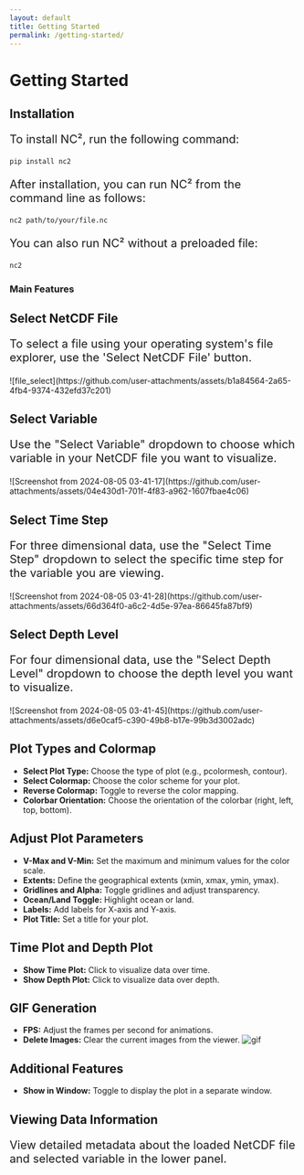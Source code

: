```yaml
---
layout: default
title: Getting Started
permalink: /getting-started/
---
```

# Getting Started

## Installation

<p style="font-size: 20px;">
To install NC², run the following command:
</p>

```sh
pip install nc2
```

<p style="font-size: 20px;">
After installation, you can run NC² from the command line as follows:
</p>

```sh
nc2 path/to/your/file.nc
```

<p style="font-size: 20px;">
You can also run NC² without a preloaded file:
</p>

```sh
nc2
```

### Main Features

## Select NetCDF File
<p style="font-size: 20px;">
To select a file using your operating system's file explorer, use the 'Select NetCDF File' button.
</p>
![file_select](https://github.com/user-attachments/assets/b1a84564-2a65-4fb4-9374-432efd37c201)

## Select Variable
<p style="font-size: 20px;">
Use the "Select Variable" dropdown to choose which variable in your NetCDF file you want to visualize.
</p>
![Screenshot from 2024-08-05 03-41-17](https://github.com/user-attachments/assets/04e430d1-701f-4f83-a962-1607fbae4c06)

## Select Time Step
<p style="font-size: 20px;">
For three dimensional data, use the "Select Time Step" dropdown to select the specific time step for the variable you are viewing.
</p>
![Screenshot from 2024-08-05 03-41-28](https://github.com/user-attachments/assets/66d364f0-a6c2-4d5e-97ea-86645fa87bf9)

## Select Depth Level
<p style="font-size: 20px;">
For four dimensional data, use the "Select Depth Level" dropdown to choose the depth level you want to visualize.
</p>
![Screenshot from 2024-08-05 03-41-45](https://github.com/user-attachments/assets/d6e0caf5-c390-49b8-b17e-99b3d3002adc)

## Plot Types and Colormap
- **Select Plot Type:** Choose the type of plot (e.g., pcolormesh, contour).
- **Select Colormap:** Choose the color scheme for your plot.
- **Reverse Colormap:** Toggle to reverse the color mapping.
- **Colorbar Orientation:** Choose the orientation of the colorbar (right, left, top, bottom).
<!-- Screenshot needed: Show the plot type and colormap selection options -->
## Adjust Plot Parameters
- **V-Max and V-Min:** Set the maximum and minimum values for the color scale.
- **Extents:** Define the geographical extents (xmin, xmax, ymin, ymax).
- **Gridlines and Alpha:** Toggle gridlines and adjust transparency.
- **Ocean/Land Toggle:** Highlight ocean or land.
- **Labels:** Add labels for X-axis and Y-axis.
- **Plot Title:** Set a title for your plot.
<!-- Screenshot needed: Show the fields for V-Max, V-Min, extents, and toggles for gridlines, ocean/land -->
## Time Plot and Depth Plot
- **Show Time Plot:** Click to visualize data over time.
- **Show Depth Plot:** Click to visualize data over depth.
<!-- Screenshot needed: Show the "Show Time Plot" and "Show Depth Plot" buttons -->
## GIF Generation
- **FPS:** Adjust the frames per second for animations.
- **Delete Images:** Clear the current images from the viewer.
![gif](https://github.com/user-attachments/assets/d071b27f-0efc-4d3b-b01b-76e6d0b5eb77)
<!-- Screenshot needed: Show the GIF generation options -->
## Additional Features
- **Show in Window:** Toggle to display the plot in a separate window.
<!-- Screenshot needed: Highlight the additional feature buttons -->
## Viewing Data Information
<p style="font-size: 20px;">
View detailed metadata about the loaded NetCDF file and selected variable in the lower panel.
</p>
<!-- Screenshot needed: Show the metadata display area -->

